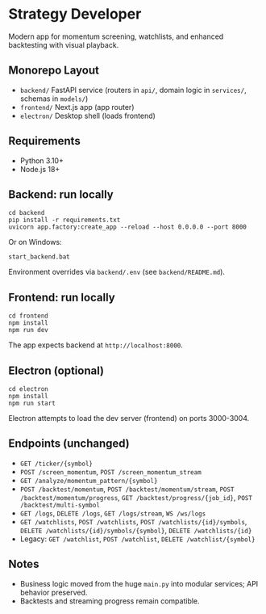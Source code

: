 # Strategy Developer

Modern app for momentum screening, watchlists, and enhanced backtesting with visual playback.

## Monorepo Layout

- `backend/` FastAPI service (routers in `api/`, domain logic in `services/`, schemas in `models/`)
- `frontend/` Next.js app (app router)
- `electron/` Desktop shell (loads frontend)

## Requirements
- Python 3.10+
- Node.js 18+

## Backend: run locally
```
cd backend
pip install -r requirements.txt
uvicorn app.factory:create_app --reload --host 0.0.0.0 --port 8000
```
Or on Windows:
```
start_backend.bat
```

Environment overrides via `backend/.env` (see `backend/README.md`).

## Frontend: run locally
```
cd frontend
npm install
npm run dev
```
The app expects backend at `http://localhost:8000`.

## Electron (optional)
```
cd electron
npm install
npm run start
```
Electron attempts to load the dev server (frontend) on ports 3000-3004.

## Endpoints (unchanged)
- `GET /ticker/{symbol}`
- `POST /screen_momentum`, `POST /screen_momentum_stream`
- `GET /analyze/momentum_pattern/{symbol}`
- `POST /backtest/momentum`, `POST /backtest/momentum/stream`, `POST /backtest/momentum/progress`, `GET /backtest/progress/{job_id}`, `POST /backtest/multi-symbol`
- `GET /logs`, `DELETE /logs`, `GET /logs/stream`, `WS /ws/logs`
- `GET /watchlists`, `POST /watchlists`, `POST /watchlists/{id}/symbols`, `DELETE /watchlists/{id}/symbols/{symbol}`, `DELETE /watchlists/{id}`
- Legacy: `GET /watchlist`, `POST /watchlist`, `DELETE /watchlist/{symbol}`

## Notes
- Business logic moved from the huge `main.py` into modular services; API behavior preserved.
- Backtests and streaming progress remain compatible. 